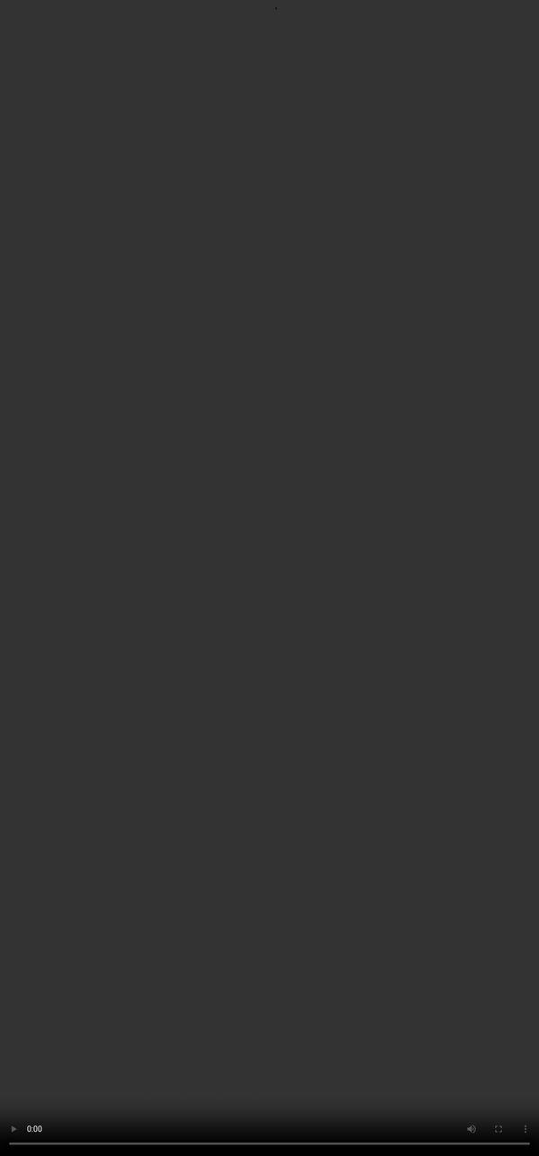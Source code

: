 # Rubric 4: Content Relevance

<video src="${PRIVATE_CONTENT_RELEVANCE_VIDEO}" frameborder="0" allowfullscreen style="position: absolute; top: 0; left: 0; width: 100%; height: 100%; border: none; object-fit: cover;" controls="" controlslist="nodownload nofullscreen" style="width: 100%" />

#### **Intent of Content Relevance:**

The goal is to ensure that the response provided is focused, includes only necessary and valuable content, and avoids unnecessary, repetitive, or irrelevant information. Look at the table below for the categories of this rubric.

### **How should you approach this rubric?**

1. The focus of this rubric is the **response**.
2. Check to see if the content given is related to the user’s broader intent.

| Category         | Criteria                                                                                                                                                                                                                                                        |
| ---------------- | --------------------------------------------------------------------------------------------------------------------------------------------------------------------------------------------------------------------------------------------------------------- |
| **No issues**    | Response contains only necessary content. Each sentence is relevant to the prompt and rich in value. If additional model reasoning, summaries, suggestions, considerations, or questions are present, they are clearly helpful and relevant and not repetitive. |
| **Minor Issues** | Response is generally relevant to the prompt but contains a small portion of unnecessary content that is repetitive, unhelpful, or irrelevant.                                                                                                                  |
| **Major Issues** | The response contains a significant amount of unnecessary content that is repetitive, unhelpful or irrelevant.                                                                                                                                                  |

### **Example**

> User Prompt: **“What’s the best pizza topping combo for a movie night?***”*

| Category         | Response                                                                                                                                                                                                                                                                                                                                                      | Explanation                                                                                                                     |
| ---------------- | ------------------------------------------------------------------------------------------------------------------------------------------------------------------------------------------------------------------------------------------------------------------------------------------------------------------------------------------------------------- | ------------------------------------------------------------------------------------------------------------------------------- |
| **No issues**    | *"For a classic movie night, you can’t go wrong with pepperoni and mushrooms. It’s savoury, satisfying, and popular with most crowds. Want to keep it veggie? Try bell peppers, olives, and onions for a flavorful combo."*                                                                                                                                   | ✔ Sticks to the question. ✔ Offers two helpful combos. ✔ No fluff or off-topic trivia.                                          |
| **Minor Issues** | *"Pizza is one of the most beloved foods around the world. For movie night, you might like pepperoni and mushrooms, or maybe sausage and extra cheese. Some people prefer plain cheese, which is also great. Did you know pizza was invented in Naples?"*                                                                                                     | ✔ Suggests relevant combos. ❌ But starts with trivia and random cheese options. ➡ Slight detour into 'Did you know?' territory. |
| **Major Issues** | *"Pizza has a long and rich history, starting in Naples, Italy. The word ‘pizza’ first appeared in a Latin text in 997 AD! Modern pizza evolved over centuries and became popular in the U.S. after World War II. Movie nights are also a common activity, and popcorn is another snack you could try. If you’re watching a comedy, light foods are better…"* | ❌ We’re nowhere near answering the original question. ❌ History lesson + off-topic snack advice + genre-based food theory.      |